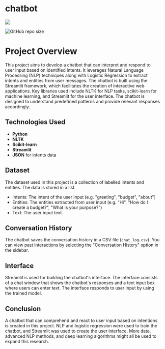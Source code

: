 # chatbot

<img src="./images/chatbot.png"/>

![GitHub repo size](https://img.shields.io/github/repo-size/sannketnikam/chatbot)
 
# Project Overview
This project aims to develop a chatbot that can interpret and respond to user input based on identified intents. It leverages Natural Language Processing (NLP) techniques along with Logistic Regression to extract intents and entities from user messages. The chatbot is built using the Streamlit framework, which facilitates the creation of interactive web applications. Key libraries used include NLTK for NLP tasks, scikit-learn for machine learning, and Streamlit for the user interface. The chatbot is designed to understand predefined patterns and provide relevant responses accordingly.

## Technologies Used
- **Python**
- **NLTK**
- **Scikit-learn**
- **Streamlit**
- **JSON** for intents data


## Dataset
The dataset used in this project is a collection of labelled intents and entities. The data is stored in a list.
- Intents: The intent of the user input (e.g. "greeting", "budget", "about")
- Entities: The entities extracted from user input (e.g. "Hi", "How do I create a budget?", "What is your purpose?")
- Text: The user input text.

## Conversation History
The chatbot saves the conversation history in a CSV file (`chat_log.csv`). You can view past interactions by selecting the "Conversation History" option in the sidebar.


## Interface
Streamlit is used for building the chatbot's interface. The interface consists of a chat window that shows the chatbot's responses and a text input box where users can enter text. The interface responds to user input by using the trained model.

## Conclusion
A chatbot that can comprehend and react to user input based on intentions is created in this project. NLP and logistic regression were used to train the chatbot, and Streamlit was used to create the user interface. More data, advanced NLP methods, and deep learning algorithms might all be used to expand this research.
